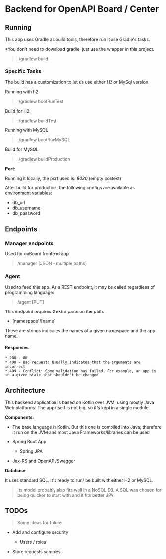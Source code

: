 <!-- # oaboard-backend-app -->
# Backend for  OpenAPI Board / Center

## Running

This app uses Gradle as build tools, therefore run it use Gradle's tasks.

*You don't need to download gradle, just use the wrapper in this project.

> ./gradlew build

### Specific Tasks

The build has a customization to let us use either H2 or MySql version

Running with h2

> ./gradlew bootRunTest

Build for H2

> ./gradlew buildTest

Running with MySQL

> ./gradlew bootRunMySQL

Build for MySQL

> ./gradlew buildProduction

**Port**:  

Running it locally, the port used is: *8080* (empty context)

After build for production, the following configs are available as environment variables:   

* db_url
* db_username
* db_password

## Endpoints

### Manager endpoints

Used for oaBoard frontend app

> /manager [JSON - multiple paths]

### Agent

Used to feed this app.  As a REST endpoint, it may be called regardless of programming language:  

> /agent [PUT]

This endpoint requires 2 extra parts on the path:

- [namespace]/[name]

These are strings indicates the names of a given namespace and the app name.

#### Responses

    * 200 - OK
    * 400 - Bad request: Usually indicates that the arguments are incorrect
    * 409 - Conflict: Some validation has failed. For example, an app is in a given state that shouldn't be changed
        

## Architecture

This backend application is based on Kotlin over JVM, using mostly Java Web platforms. 
The app itself is not big, so it's kept in a single module.  

**Components:**  

 * The base language is Kotlin. But this one is compiled into Java; therefore it run on the JVM and 
   most Java Frameworks/libraries can be used
   
 * Spring Boot App
    * Spring JPA
 * Jax-RS and OpenAPI/Swagger

**Database**:  

 It uses standard SQL. 
 It's ready to run/ be built with either H2 or MySQL.  
 
> Its model probably also fits well in a NoSQL DB. A SQL was chosen for being quicker to start with and it fits better JPA 


## TODOs

> Some ideas for future

- Add and configure security
  - Users / roles
  
- Store requests samples